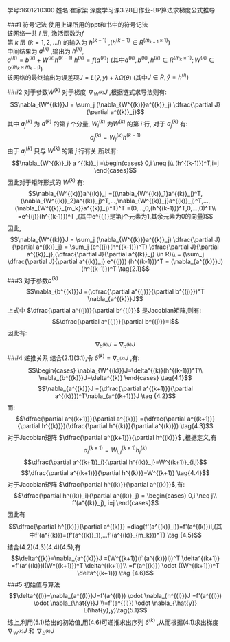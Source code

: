 学号:1601210300 姓名:崔家梁 深度学习课3.28日作业-BP算法求梯度公式推导

###1 符号记法
使用上课所用的ppt和书中的符号记法  
该网络一共 $l$ 层, 激活函数为$f$  
第 $k$ 层 ($k=1,2,...l$) 的输入为 $h^{(k-1)}$ ,($h^{(k-1)} \in R^{(m_{k-1} \times 1)}$)  
中间结果为 $a^{(k)}$  ,输出为 $h^{(k)}$,  
$a^{(k)} = b^{(k)} + W^{(k)}h^{(k-1)} \tag{1.1}$ $h^{(k)} = f(a^{(k)}) \tag{1.2}$
(其中$a^{(k)},b^{(k)},h^{(k)} \in R^{(m_{k} \times 1)};W^{(k)} \in  R^{(m_k \times m_{k-1})}$)  
该网络的最终输出为误差项$J = L( \hat{y} , y ) + \lambda \Omega (\theta) \tag{1.3}$
(其中$J \in R, \hat{y} = h^{(l)})$  

###2 对于参数$W^{(k)}$
对于梯度 $\nabla_{W^{(k)}}J$ ,根据链式求导法则有:
$$\nabla_{W^{(k)}}J
= \sum_j (\nabla_{W^{(k)}}a^{(k)}_j) \dfrac{\partial J}{\partial a^{(k)}_j}$$
其中 $a^{(k)}_j$ 为 $a^{(k)}$ 的第 $j$ 个分量, $W^{(k)}_i$ 为$W^{(k)}$ 的第 $i$ 行, 对于 $a^{(k)}_j$ 有:
$$a^{(k)}_j = W^{(k)}_j h^{(k-1)}$$
由于 $a^{(k)}_j$ 只与 $W^{(k)}$ 的第 $j$ 行有关,所以有:
$$\nabla_{W^{(k)}_i} a ^{(k)}_j =\begin{cases}
0,i \neq j\\
(h^{(k-1)})^T,i=j
\end{cases}$$
因此对于矩阵形式的 $W^{(k)}$ 有:
$$\nabla_{W^{(k)}}a^{(k)}_j
=((\nabla_{W^{(k)}_1}a^{(k)}_j)^T,(\nabla_{W^{(k)}_2}a^{(k)}_j)^T,...,\nabla_{W^{(k)}_j}a^{(k)}_j)^T,...,(\nabla_{W^{(k)}_{m_k}}a^{(k)}_j)^T)^T
=(0,...,0,(h^{(k-1)})^T,0,...,0)^T\\
=e^{(j)}(h^{(k-1)})^T
,(其中e^{(j)}是第j个元素为1,其余元素为0的向量)$$
因此,
$$\nabla_{W^{(k)}}J
= \sum_j (\nabla_{W^{(k)}}a^{(k)}_j) \dfrac{\partial J}{\partial a^{(k)}_j}
= \sum_j (e^{(j)}(h^{(k-1)})^T) \dfrac{\partial J}{\partial a^{(k)}_j},(\dfrac{\partial J}{\partial a^{(k)}_j} \in R)\\
= (\sum_j \dfrac{\partial J}{\partial a^{(k)}_j} e^{(j)}) (h^{(k-1)})^T
= (\nabla_{a^{(k)}}J)(h^{(k-1)})^T \tag{2.1}$$
###3 对于参数$b^{(k)}$
$$\nabla_{b^{(k)}}J
=(\dfrac{\partial a^{(j)}}{\partial b^{(j)}})^T \nabla_{a^{(k)}}J$$
上式中 $\dfrac{\partial a^{(j)}}{\partial b^{(j)}}$ 是Jacobian矩阵,则有:
$$\dfrac{\partial a^{(j)}}{\partial b^{(j)}}=I$$
因此有:
$$\nabla_{b^{(k)}}J
=\nabla_{a^{(k)}}J \tag{3.1}$$
###4 递推关系
结合(2.1)(3.1),令 $\delta^{(k)} = \nabla_{a^{(k)}}J$ ,有:
$$\begin{cases}
\nabla_{W^{(k)}}J=\delta^{(k)}(h^{(k-1)})^T\\
\nabla_{b^{(k)}}J=\delta^{(k)}
\end{cases} \tag{4.1}$$
$$\nabla_{a^{(k)}}J
=(\dfrac{\partial a^{(k+1)}}{\partial a^{(k)}})^T\nabla_{a^{(k+1)}}J \tag {4.2}$$
而:
$$\dfrac{\partial a^{(k+1)}}{\partial a^{(k)}}
=(\dfrac{\partial a^{(k+1)}}{\partial h^{(k)}})(\dfrac{\partial h^{(k)}}{\partial a^{(k)}}) \tag{4.3}$$
对于Jacobian矩阵 $\dfrac{\partial a^{(k+1)}}{\partial h^{(k)}}$ ,根据定义,有
$$a^{(k+1)}_i = W^{(k+1)}_{i,j} h^{(k)}_j$$
$$\dfrac{\partial a^{(k+1)}_i}{\partial h^{(k)}_j}=W^{(k+1)}_{i,j}$$
$$\dfrac{\partial a^{(k+1)}}{\partial h^{(k)}}=W^{(k+1)} \tag{4.4}$$
对于Jacobian矩阵 $\dfrac{\partial h^{(k)}}{\partial a^{(k)}}$,有:
$$\dfrac{\partial h^{(k)}_i}{\partial a^{(k)}_j}
= \begin{cases}
0,i \neq j\\
f'(a^{(k)}_j), i=j
\end{cases}$$
因此有
$$\dfrac{\partial h^{(k)}}{\partial a^{(k)}}
=diag(f'(a^{(k)}_i))=f'(a^{(k)})I,(其中f'(a^{(k)})=(f'(a^{(k)}_1),...f'(a^{(k)}_{m_k}))^T) \tag {4.5}$$
结合(4.2)(4.3)(4.4)(4.5),有
$$\delta^{(k)}=\nabla_{a^{(k)}}J
=(W^{(k+1)}(f'(a^{(k)})I))^T \delta^{(k+1)}
=f'(a^{(k)})I(W^{(k+1)})^T \delta^{(k+1)}\\
=f'(a^{(k)}) \odot ((W^{(k+1)})^T \delta^{(k+1)}) \tag {4.6}$$
###5 初始值与算法
$$\delta^{(l)}=\nabla_{a^{(l)}}J=f'(a^{(l)}) \odot \nabla_{h^{(l)}}J
=f'(a^{(l)}) \odot \nabla_{\hat{y}}J
\\=f'(a^{(l)}) \odot \nabla_{\hat{y}} L(\hat{y},y)\tag{5.1}$$
综上,利用(5.1)给出的初始值,用(4.6)可递推求出序列 $\delta^{(k)}$ ,从而根据(4.1)求出梯度 $\nabla_{W^{(k)}}J$ 和 $\nabla_{b^{(k)}}J$
